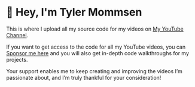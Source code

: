 # 👋 Hey, I'm Tyler Mommsen

This is where I upload all my source code for my videos on [My YouTube Channel](https://www.youtube.com/@TylerMommsen).

If you want to get access to the code for all my YouTube videos, you can [Sponsor me here](https://github.com/sponsors/TylerMommsen) and you will also get in-depth code walkthroughs for my projects.

Your support enables me to keep creating and improving the videos I’m passionate about, and I’m truly thankful for your consideration!
